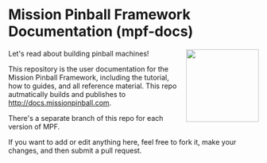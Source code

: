 Mission Pinball Framework Documentation (mpf-docs)
==================================================

<img align="right" height="146" src="mpf-logo-200.png"/>

Let's read about building pinball machines!

This repository is the user documentation for the Mission Pinball Framework, including the tutorial, how to guides,
and all reference material. This repo autmatically builds and publishes to http://docs.missionpinball.com.

There's a separate branch of this repo for each version of MPF.

If you want to add or edit anything here, feel free to fork it, make your changes, and then submit a pull request.